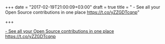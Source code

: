 +++
date = "2017-02-19T21:00:09+03:00"
draft = true
title = " - See all your Open Source contributions in one place https://t.co/yZZGDTcqnp"

+++

<p><a href="https://t.co/onOzYk6nH6"> - See all your Open Source contributions in one place https://t.co/yZZGDTcqnp</a></p>
